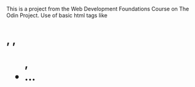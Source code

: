 
This is a project from the Web Development Foundations Course on The Odin Project.
Use of basic html tags like <h1>, <img>, <ul>, <li>...

